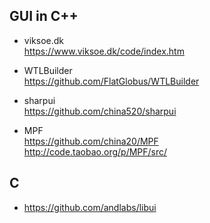 ## GUI in C++
* viksoe.dk  
https://www.viksoe.dk/code/index.htm  

* WTLBuilder  
https://github.com/FlatGlobus/WTLBuilder    

* sharpui  
https://github.com/china520/sharpui  

* MPF  
https://github.com/china20/MPF  
http://code.taobao.org/p/MPF/src/  

## C
* https://github.com/andlabs/libui  
